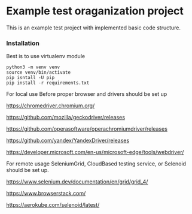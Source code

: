 # Example test oraganization project

This is an example test project with implemented basic code structure.

### Installation

Best is to use virtualenv module

```
python3 -m venv venv
source venv/bin/activate
pip isntall -U pip
pip install -r requirements.txt
```

For local use Before proper browser and drivers should be set up

https://chromedriver.chromium.org/

https://github.com/mozilla/geckodriver/releases

https://github.com/operasoftware/operachromiumdriver/releases

https://github.com/yandex/YandexDriver/releases

https://developer.microsoft.com/en-us/microsoft-edge/tools/webdriver/

For remote usage SeleniumGrid, CloudBased testing service, or Selenoid should be set up.

https://www.selenium.dev/documentation/en/grid/grid_4/

https://www.browserstack.com/

https://aerokube.com/selenoid/latest/
